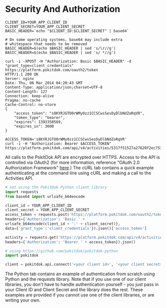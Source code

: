 # Security And Authorization

```shell
CLIENT_ID=YOUR_APP_CLIENT_ID
CLIENT_SECRET=YOUR_APP_CLIENT_SECRET
BASIC_HEADER=`echo "$CLIENT_ID:$CLIENT_SECRET" | base64`

# On some operating systems, base64 may include extra
# whitespace that needs to be removed
BASIC_HEADER=$(echo $BASIC_HEADER | sed 's/\r//g')
BASIC_HEADER=$(echo $BASIC_HEADER | sed 's/ *//g')

curl -i -XPOST -H "Authorization: Basic $BASIC_HEADER" -d "grant_type=client_credentials"
https://platform.pokitdok.com/oauth2/token
HTTP/1.1 200 OK
Server: nginx
Date: Thu, 06 Mar 2014 04:20:43 GMT
Content-Type: application/json;charset=UTF-8
Content-Length: 127
Connection: keep-alive
Pragma: no-cache
Cache-Control: no-store
{
    "access_token": "s8KYRJGTO0rWMy0zz1CCSCwsSesDyDlbNdZoRqVR",
    "token_type": "bearer",
    "expires": 1393350569,
    "expires_in": 3600
}

ACCESS_TOKEN='s8KYRJGTO0rWMy0zz1CCSCwsSesDyDlbNdZoRqVR'
curl -i -H "Authorization: Bearer $ACCESS_TOKEN"
https://platform.pokitdok.com/api/v4/activities/5317f51527a27620f2ec7533
```

All calls to the PokitDok API are encrypted over HTTPS. Access to the API is
controlled via OAuth2 (for more information, reference "OAuth 2.0 Authorization
Framework" [here](http://tools.ietf.org/html/rfc6749).) The cURL tab contains a quick example
authenticating at the command line using cURL and making a call to the Activities API.

```python
# not using the PokitDok Python client library
import requests
from base64 import urlsafe_b64encode

client_id = YOUR_APP_CLIENT_ID
client_secret = YOUR_APP_CLIENT_SECRET
access_token = requests.post('https://platform.pokitdok.com/oauth2/token',
headers={'Authorization': 'Basic ' +
urlsafe_b64encode(client_id + ':' + client_secret)},
data={'grant_type':'client_credentials'}).json()['access_token']

activity = requests.get('https://platform.pokitdok.com/api/v4/activities/53187d2027a27620f2ec7537',
headers={'Authorization': 'Bearer ' + access_token}).json()
```

```python
# using https://github.com/pokitdok/pokitdok-python
import pokitdok

client = pokitdok.api.connect('<your client id>', '<your client secret>')
```

The Python tab contains an example of authentication from scratch using Python
and the requests library. Note that if you use one of our client libraries,
you don't have to handle authentication yourself - you just pass in your Client
ID and Client Secret and the library does the rest. These examples are provided
if you cannot use one of the client libraries, or are writing your own.
